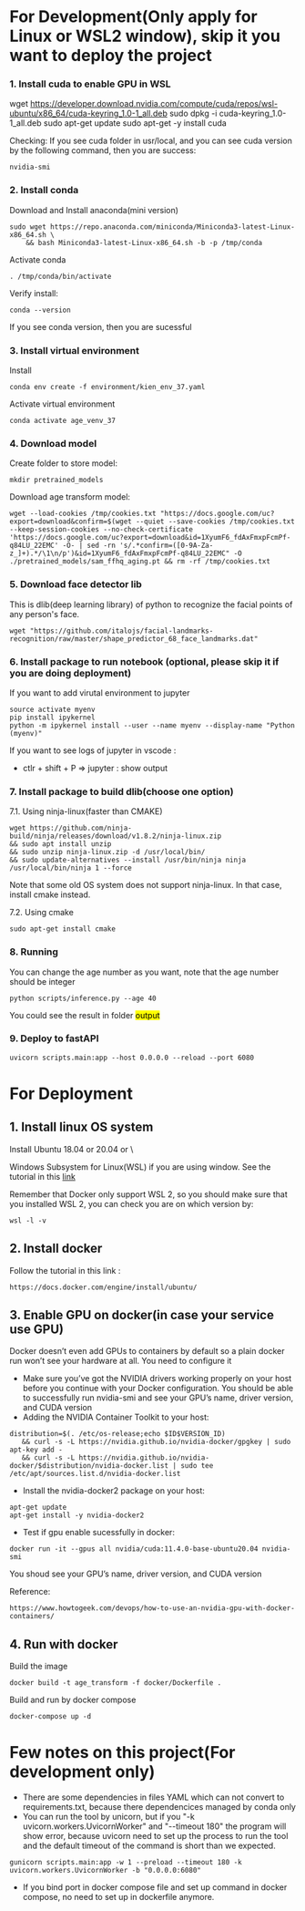 

# For Development(Only apply for Linux or WSL2 window), skip it you want to deploy the project
### 1. Install cuda to enable GPU in WSL
wget https://developer.download.nvidia.com/compute/cuda/repos/wsl-ubuntu/x86_64/cuda-keyring_1.0-1_all.deb
sudo dpkg -i cuda-keyring_1.0-1_all.deb
sudo apt-get update
sudo apt-get -y install cuda

Checking:
If you see cuda folder in usr/local, and you can see cuda version by the following command, then you are success:
```
nvidia-smi
```

### 2. Install conda
Download and Install anaconda(mini version) 
```
sudo wget https://repo.anaconda.com/miniconda/Miniconda3-latest-Linux-x86_64.sh \
    && bash Miniconda3-latest-Linux-x86_64.sh -b -p /tmp/conda 
```
Activate conda
```
. /tmp/conda/bin/activate
```
Verify install:
```
conda --version
```
If you see conda version, then you are sucessful

### 3. Install virtual environment
Install
```
conda env create -f environment/kien_env_37.yaml
```
Activate virtual environment
```
conda activate age_venv_37
```
### 4. Download model
Create folder to store model:
```
mkdir pretrained_models
```
Download age transform model:
```
wget --load-cookies /tmp/cookies.txt "https://docs.google.com/uc?export=download&confirm=$(wget --quiet --save-cookies /tmp/cookies.txt --keep-session-cookies --no-check-certificate 'https://docs.google.com/uc?export=download&id=1XyumF6_fdAxFmxpFcmPf-q84LU_22EMC' -O- | sed -rn 's/.*confirm=([0-9A-Za-z_]+).*/\1\n/p')&id=1XyumF6_fdAxFmxpFcmPf-q84LU_22EMC" -O ./pretrained_models/sam_ffhq_aging.pt && rm -rf /tmp/cookies.txt
```
### 5. Download face detector lib
This is dlib(deep learning library) of python to recognize the facial points of any person's face.
```
wget "https://github.com/italojs/facial-landmarks-recognition/raw/master/shape_predictor_68_face_landmarks.dat"
```

### 6. Install package to run notebook (optional, please skip it if you are doing deployment)
If you want to add virutal environment to jupyter
```
source activate myenv
pip install ipykernel
python -m ipykernel install --user --name myenv --display-name "Python (myenv)"
```
If you want to see logs of jupyter in vscode : 
- ctlr + shift + P => jupyter : show output


### 7. Install package to build dlib(choose one option)
7.1. Using ninja-linux(faster than CMAKE)
```
wget https://github.com/ninja-build/ninja/releases/download/v1.8.2/ninja-linux.zip 
&& sudo apt install unzip
&& sudo unzip ninja-linux.zip -d /usr/local/bin/
&& sudo update-alternatives --install /usr/bin/ninja ninja /usr/local/bin/ninja 1 --force 
```

Note that some old OS system does not support ninja-linux. In that case, install cmake instead.

7.2. Using cmake 
```
sudo apt-get install cmake
```
### 8. Running
You can change the age number as you want, note that the age number should be integer
```
python scripts/inference.py --age 40
```
You could see the result in folder <mark>output</mark>
### 9. Deploy to fastAPI
```
uvicorn scripts.main:app --host 0.0.0.0 --reload --port 6080
```

# For Deployment
## 1. Install linux OS system

Install Ubuntu 18.04 or 20.04 or \

Windows Subsystem for Linux(WSL) if you are using window. See the tutorial in this <a href="https://learn.microsoft.com/en-us/windows/wsl/install" target="_blank">link</a>

Remember that Docker only support WSL 2, so you should make sure that you installed WSL 2, you can check you are on which version by:
```
wsl -l -v
```

## 2. Install docker
Follow the tutorial in this link :
```
https://docs.docker.com/engine/install/ubuntu/
```

## 3. Enable GPU on docker(in case your service use GPU)
Docker doesn’t even add GPUs to containers by default so a plain docker run won’t see your hardware at all. You need to configure it
- Make sure you’ve got the NVIDIA drivers working properly on your host before you continue with your Docker configuration. You should be able to successfully run nvidia-smi and see your GPU’s name, driver version, and CUDA version
- Adding the NVIDIA Container Toolkit to your host:
```
distribution=$(. /etc/os-release;echo $ID$VERSION_ID) 
   && curl -s -L https://nvidia.github.io/nvidia-docker/gpgkey | sudo apt-key add - 
   && curl -s -L https://nvidia.github.io/nvidia-docker/$distribution/nvidia-docker.list | sudo tee /etc/apt/sources.list.d/nvidia-docker.list
```
- Install the nvidia-docker2 package on your host:
```
apt-get update
apt-get install -y nvidia-docker2
```
- Test if gpu enable sucessfully in docker:
```
docker run -it --gpus all nvidia/cuda:11.4.0-base-ubuntu20.04 nvidia-smi
```
You shoud see your GPU’s name, driver version, and CUDA version

Reference:
```
https://www.howtogeek.com/devops/how-to-use-an-nvidia-gpu-with-docker-containers/
```

## 4. Run with docker
Build the image
```
docker build -t age_transform -f docker/Dockerfile .
```
Build and run by docker compose
```
docker-compose up -d
```

# Few notes on this project(For development only)
- There are some dependencies in files YAML which can not convert to requirements.txt, because there dependencices managed by conda only
- You can run the tool by unicorn, but if you "-k uvicorn.workers.UvicornWorker" and "--timeout 180" the program will show error, because uvicorn need to set up the process to run the tool and the default timeout of the command is short than we expected.
```
gunicorn scripts.main:app -w 1 --preload --timeout 180 -k uvicorn.workers.UvicornWorker -b "0.0.0.0:6080" 
```
- If you bind port in docker compose file and set up command in docker compose, no need to set up in dockerfile anymore. 


